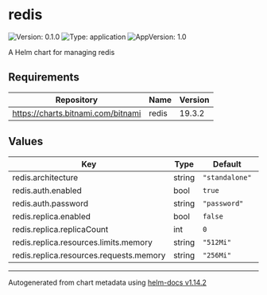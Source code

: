 # redis

![Version: 0.1.0](https://img.shields.io/badge/Version-0.1.0-informational?style=flat-square) ![Type: application](https://img.shields.io/badge/Type-application-informational?style=flat-square) ![AppVersion: 1.0](https://img.shields.io/badge/AppVersion-1.0-informational?style=flat-square)

A Helm chart for managing redis

## Requirements

| Repository | Name | Version |
|------------|------|---------|
| https://charts.bitnami.com/bitnami | redis | 19.3.2 |

## Values

| Key | Type | Default | Description |
|-----|------|---------|-------------|
| redis.architecture | string | `"standalone"` |  |
| redis.auth.enabled | bool | `true` |  |
| redis.auth.password | string | `"password"` |  |
| redis.replica.enabled | bool | `false` |  |
| redis.replica.replicaCount | int | `0` |  |
| redis.replica.resources.limits.memory | string | `"512Mi"` |  |
| redis.replica.resources.requests.memory | string | `"256Mi"` |  |

----------------------------------------------
Autogenerated from chart metadata using [helm-docs v1.14.2](https://github.com/norwoodj/helm-docs/releases/v1.14.2)
